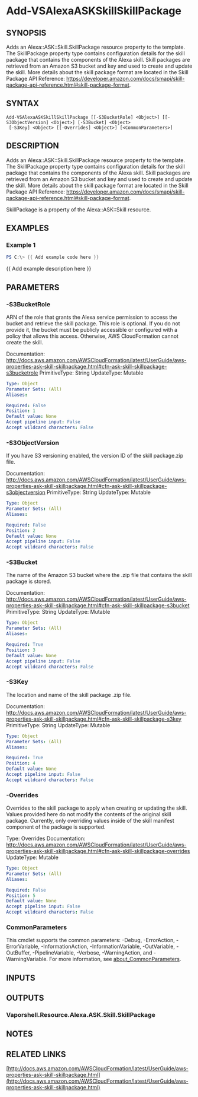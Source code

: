 # Add-VSAlexaASKSkillSkillPackage

## SYNOPSIS
Adds an Alexa::ASK::Skill.SkillPackage resource property to the template.
The SkillPackage property type contains configuration details for the skill package that contains the components of the Alexa skill.
Skill packages are retrieved from an Amazon S3 bucket and key and used to create and update the skill.
More details about the skill package format are located in the Skill Package API Reference: https://developer.amazon.com/docs/smapi/skill-package-api-reference.html#skill-package-format.

## SYNTAX

```
Add-VSAlexaASKSkillSkillPackage [[-S3BucketRole] <Object>] [[-S3ObjectVersion] <Object>] [-S3Bucket] <Object>
 [-S3Key] <Object> [[-Overrides] <Object>] [<CommonParameters>]
```

## DESCRIPTION
Adds an Alexa::ASK::Skill.SkillPackage resource property to the template.
The SkillPackage property type contains configuration details for the skill package that contains the components of the Alexa skill.
Skill packages are retrieved from an Amazon S3 bucket and key and used to create and update the skill.
More details about the skill package format are located in the Skill Package API Reference: https://developer.amazon.com/docs/smapi/skill-package-api-reference.html#skill-package-format.

SkillPackage is a property of the Alexa::ASK::Skill resource.

## EXAMPLES

### Example 1
```powershell
PS C:\> {{ Add example code here }}
```

{{ Add example description here }}

## PARAMETERS

### -S3BucketRole
ARN of the role that grants the Alexa service permission to access the bucket and retrieve the skill package.
This role is optional.
If you do not provide it, the bucket must be publicly accessible or configured with a policy that allows this access.
Otherwise, AWS CloudFormation cannot create the skill.

Documentation: http://docs.aws.amazon.com/AWSCloudFormation/latest/UserGuide/aws-properties-ask-skill-skillpackage.html#cfn-ask-skill-skillpackage-s3bucketrole
PrimitiveType: String
UpdateType: Mutable

```yaml
Type: Object
Parameter Sets: (All)
Aliases:

Required: False
Position: 1
Default value: None
Accept pipeline input: False
Accept wildcard characters: False
```

### -S3ObjectVersion
If you have S3 versioning enabled, the version ID of the skill package.zip file.

Documentation: http://docs.aws.amazon.com/AWSCloudFormation/latest/UserGuide/aws-properties-ask-skill-skillpackage.html#cfn-ask-skill-skillpackage-s3objectversion
PrimitiveType: String
UpdateType: Mutable

```yaml
Type: Object
Parameter Sets: (All)
Aliases:

Required: False
Position: 2
Default value: None
Accept pipeline input: False
Accept wildcard characters: False
```

### -S3Bucket
The name of the Amazon S3 bucket where the .zip file that contains the skill package is stored.

Documentation: http://docs.aws.amazon.com/AWSCloudFormation/latest/UserGuide/aws-properties-ask-skill-skillpackage.html#cfn-ask-skill-skillpackage-s3bucket
PrimitiveType: String
UpdateType: Mutable

```yaml
Type: Object
Parameter Sets: (All)
Aliases:

Required: True
Position: 3
Default value: None
Accept pipeline input: False
Accept wildcard characters: False
```

### -S3Key
The location and name of the skill package .zip file.

Documentation: http://docs.aws.amazon.com/AWSCloudFormation/latest/UserGuide/aws-properties-ask-skill-skillpackage.html#cfn-ask-skill-skillpackage-s3key
PrimitiveType: String
UpdateType: Mutable

```yaml
Type: Object
Parameter Sets: (All)
Aliases:

Required: True
Position: 4
Default value: None
Accept pipeline input: False
Accept wildcard characters: False
```

### -Overrides
Overrides to the skill package to apply when creating or updating the skill.
Values provided here do not modify the contents of the original skill package.
Currently, only overriding values inside of the skill manifest component of the package is supported.

Type: Overrides
Documentation: http://docs.aws.amazon.com/AWSCloudFormation/latest/UserGuide/aws-properties-ask-skill-skillpackage.html#cfn-ask-skill-skillpackage-overrides
UpdateType: Mutable

```yaml
Type: Object
Parameter Sets: (All)
Aliases:

Required: False
Position: 5
Default value: None
Accept pipeline input: False
Accept wildcard characters: False
```

### CommonParameters
This cmdlet supports the common parameters: -Debug, -ErrorAction, -ErrorVariable, -InformationAction, -InformationVariable, -OutVariable, -OutBuffer, -PipelineVariable, -Verbose, -WarningAction, and -WarningVariable. For more information, see [about_CommonParameters](http://go.microsoft.com/fwlink/?LinkID=113216).

## INPUTS

## OUTPUTS

### Vaporshell.Resource.Alexa.ASK.Skill.SkillPackage
## NOTES

## RELATED LINKS

[http://docs.aws.amazon.com/AWSCloudFormation/latest/UserGuide/aws-properties-ask-skill-skillpackage.html](http://docs.aws.amazon.com/AWSCloudFormation/latest/UserGuide/aws-properties-ask-skill-skillpackage.html)

